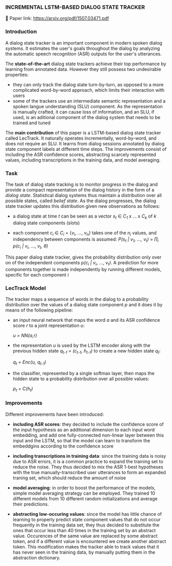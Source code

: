 ### INCREMENTAL LSTM-BASED DIALOG STATE TRACKER

🔗 Paper link: https://arxiv.org/pdf/1507.03471.pdf

### Introduction

A dialog state tracker is an important component in modern spoken dialog systems. It estimates the user's goals throughout the dialog by analyzing the automatic speech recognition (ASR) outputs for the user's utterances.

The **state-of-the-art** dialog state trackers achieve their top performance by learning from annotated data. However they still possess two undesirable properties:

* they can only track the dialog state turn-by-turn, as opposed to a more complicated word-by-word approach, which limits their interaction with users
* some of the trackers use an intermediate semantic representation and a spoken langue understanding (SLU) component. As the representation is manually crafted, it can cause loss of information, and an SLU, if used, is an aditional component of the dialog system that needs to be trained and tuned

The **main contribution** of this paper is a LSTM-based dialog state tracker called LecTrack. It naturally operates incrementally, word-by-word, and does not require an SLU. It learns from dialog sessions annotated by dialog state component labels at different time steps. The improvements consist of including the ASR confidence scores, abstracting scarcely represented values, including transcriptions in the training data, and model averaging.

### Task

The task of dialog state tracking is to monitor progress in the dialog and provide a compact representation of the dialog history in the form of a _dialog state_. Statistical dialog systems thus maintain a distribution over all possible states, called _belief state_. As the dialog progresses, the dialog state tracker updates this distribution given new observations as follows:

* a dialog state at time _t_ can be seen as a vector _s<sub>t</sub>_ &isin; _C<sub>1</sub>_ x ... x _C<sub>k</sub>_ of _k_ dialog state components (slots)

* each component _c<sub>i</sub>_ &isin; _C<sub>i</sub>_ = {_v<sub>i</sub>_, ..., _v<sub>n</sub>}_ takes one of the _n<sub>i</sub>_ values, and independency between components is assumed:
	_P(s<sub>t</sub> | v<sub>1</sub>, ..., v<sub>t</sub>) = &#8719;<sub>i</sub> p(c<sub>i</sub> | v<sub>i</sub>_, ..., _v<sub>t</sub>, &theta;)_

This paper dialog state tracker, gives the probability distribution only over on of the independent components _p(c<sub>i</sub> | v<sub>i</sub>_, ..., _v<sub>t</sub>)_. A prediction for more components together is made independently by running different models, specific for each component _i_

### LecTrack Model

The tracker maps a sequence of words in the dialog to a probability distribution over the values of a dialog state component _p_ and it does it by means of the following pipeline:

* an input neural network that maps the word _a_ and its ASR confidence score _r_ to a joint representation _u_:
	
	_u = NN(a,r)_

* the representation _u_ is used by the LSTM encoder along with the previous hidden state _q<sub>t-1</sub> = (c<sub>t-1</sub>, h<sub>t-1</sub>)_ to create a new hidden state _q<sub>t</sub>_:

	_q<sub>t</sub> = Enc(u, q<sub>t-1</sub>)_

* the classifier, represented by a single softmax layer, then maps the hidden state to a probability distribution over all possible values:

	_p<sub>t</sub> = C(h<sub>t</sub>)_

### Improvements

Different improvements have been introduced:

* **including ASR scores**: they decided to include the confidence score of the input hypothesis as an additional dimension to each input word embedding, and add one fully-connected non-linear layer between this input and the LSTM, so that the model can learn to transform the embeddgins according to the confidence score

* **including transcriptions in training data**: since the training data is noisy due to ASR errors, it is a common practice to expand the training set to reduce the noise. They thus decided to mix the ASR 1-best hypotheses with the true manually-transcribed user utterances to form an expanded traning set, which should reduce the amount of noise

* **model averaging**: in order to boost the performance of the models, simple model averaging strategy can be employed. They trained 10 different models from 10 different random initializations and average their predictions.

* **abstracting low-occuring values**: since the model has little chance of learning to properly predict state component values that do not occur frequently in the training data set, they thus decided to substitute the ones that occur less than 40 times in the training set by an abstract value. Occurences of the same value are replaced by some abstract token, and if a different value is encountered we create another abstract token. This modification makes the tracker able to track values that it has never seen in the training data, by manually putting them in the abstraction dictionary.
